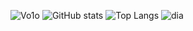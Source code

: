 ![Vo1o](https://github-readme-streak-stats.herokuapp.com/?user=Vo1o&theme=react&border=61dafb&hide_border=TRUE) 
![GitHub stats](https://github-readme-stats.vercel.app/api?username=Vo1o&show_icons=true&theme=react) 
![Top Langs](https://github-readme-stats.vercel.app/api/top-langs/?username=Vo1o&hide=TeX&layout=compact&theme=react) 
![dia](https://activity-graph.herokuapp.com/graph?username=Vo1o&theme=react-dark&hide_border=True)
